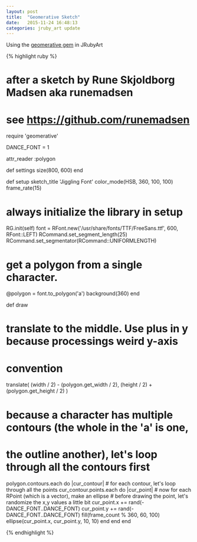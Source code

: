 ```yaml
---
layout: post
title:  "Geomerative Sketch"
date:   2015-11-24 16:48:13
categories: jruby_art update
---
```


Using the [geomerative gem][gem] in JRubyArt

{% highlight ruby %}
# after a sketch by Rune Skjoldborg Madsen aka runemadsen
# see https://github.com/runemadsen
require 'geomerative'

DANCE_FONT = 1

attr_reader :polygon

def settings
  size(800, 600)
end

def setup
  sketch_title 'Jiggling Font'
  color_mode(HSB, 360, 100, 100)
  frame_rate(15)
  # always initialize the library in setup
  RG.init(self)
  font = RFont.new('/usr/share/fonts/TTF/FreeSans.ttf', 600, RFont::LEFT)
  RCommand.set_segment_length(25)
  RCommand.set_segmentator(RCommand::UNIFORMLENGTH)
  # get a polygon from a single character.
  @polygon = font.to_polygon('a')
  background(360)
end

def draw
  # translate to the middle. Use plus in y because processings weird y-axis
  # convention
  translate(
    (width / 2) - (polygon.get_width / 2),
    (height / 2) + (polygon.get_height / 2)
  )
  # because a character has multiple contours (the whole in the 'a' is one,
  # the outline another), let's loop through all the contours first
  polygon.contours.each do |cur_contour|
    # for each contour, let's loop through all the points
    cur_contour.points.each do |cur_point|
      # now for each RPoint (which is a vector), make an ellipse
      # before drawing the point, let's randomize the x,y values a little bit
      cur_point.x += rand(-DANCE_FONT..DANCE_FONT)
      cur_point.y += rand(-DANCE_FONT..DANCE_FONT)
      fill(frame_count % 360, 60, 100)
      ellipse(cur_point.x, cur_point.y, 10, 10)
    end
  end
end

{% endhighlight %}

[gem]:http://ruby-processing.github.io/geomerativegem/
